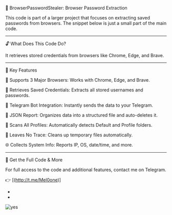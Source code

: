 🚀 BrowserPasswordStealer: Browser Password Extraction

This code is part of a larger project that focuses on extracting saved passwords from browsers. The snippet below is just a small part of the main code.


---

🔓 What Does This Code Do?

It retrieves stored credentials from browsers like Chrome, Edge, and Brave.


---

🚀 Key Features

🎯 Supports 3 Major Browsers: Works with Chrome, Edge, and Brave.

👤 Retrieves Saved Credentials: Extracts all stored usernames and passwords.

🤖 Telegram Bot Integration: Instantly sends the data to your Telegram.

📄 JSON Report: Organizes data into a structured file and auto-deletes it.

👤 Scans All Profiles: Automatically detects Default and Profile folders.

🧹 Leaves No Trace: Cleans up temporary files automatically.

🌐 Collects System Info: Reports IP, OS, date/time, and more.


---

🔗 Get the Full Code & More

For full access to the code and additional features, contact me on Telegram. 

👉 [(http://t.me/Mel0one)]

-
-

![yes](https://github.com/user-attachments/assets/dfb80dd0-0ccf-4d76-990b-b7cd13838097)
